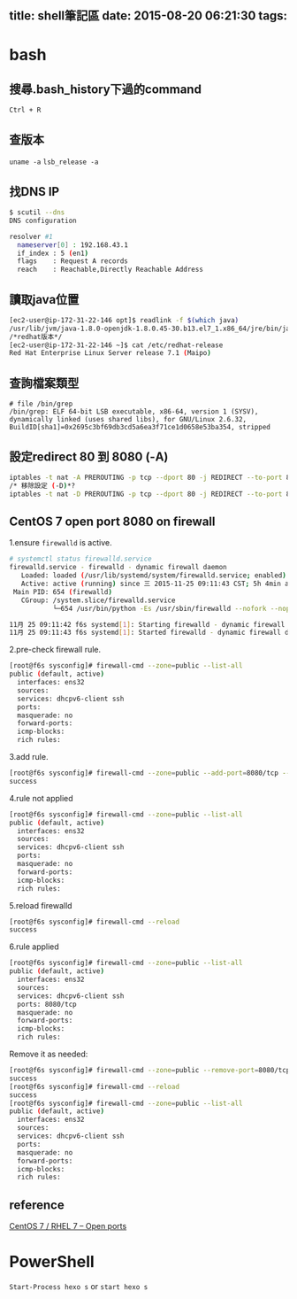 title: shell筆記區
date: 2015-08-20 06:21:30
tags:
---

# bash
## 搜尋.bash_history下過的command
`Ctrl + R`

## 查版本
`uname -a`
`lsb_release -a`

## 找DNS IP
```bash
$ scutil --dns
DNS configuration

resolver #1
  nameserver[0] : 192.168.43.1
  if_index : 5 (en1)
  flags    : Request A records
  reach    : Reachable,Directly Reachable Address
```

## 讀取java位置
```bash
[ec2-user@ip-172-31-22-146 opt]$ readlink -f $(which java)
/usr/lib/jvm/java-1.8.0-openjdk-1.8.0.45-30.b13.el7_1.x86_64/jre/bin/java
/*redhat版本*/
[ec2-user@ip-172-31-22-146 ~]$ cat /etc/redhat-release
Red Hat Enterprise Linux Server release 7.1 (Maipo)
```


## 查詢檔案類型

```
# file /bin/grep
/bin/grep: ELF 64-bit LSB executable, x86-64, version 1 (SYSV), dynamically linked (uses shared libs), for GNU/Linux 2.6.32, BuildID[sha1]=0x2695c3bf69db3cd5a6ea3f71ce1d0658e53ba354, stripped
```

## 設定redirect 80 到 8080 (-A)

```bash
iptables -t nat -A PREROUTING -p tcp --dport 80 -j REDIRECT --to-port 8080
/* 移除設定 (-D)*?
iptables -t nat -D PREROUTING -p tcp --dport 80 -j REDIRECT --to-port 8080
```

## CentOS 7 open port 8080 on firewall

1.ensure `firewalld` is active.

```bash
# systemctl status firewalld.service
firewalld.service - firewalld - dynamic firewall daemon
   Loaded: loaded (/usr/lib/systemd/system/firewalld.service; enabled)
   Active: active (running) since 三 2015-11-25 09:11:43 CST; 5h 4min ago
 Main PID: 654 (firewalld)
   CGroup: /system.slice/firewalld.service
           └─654 /usr/bin/python -Es /usr/sbin/firewalld --nofork --nopid

11月 25 09:11:42 f6s systemd[1]: Starting firewalld - dynamic firewall daemon...
11月 25 09:11:43 f6s systemd[1]: Started firewalld - dynamic firewall daemon...
```


2.pre-check firewall rule.

```bash
[root@f6s sysconfig]# firewall-cmd --zone=public --list-all
public (default, active)
  interfaces: ens32
  sources:
  services: dhcpv6-client ssh
  ports:
  masquerade: no
  forward-ports:
  icmp-blocks:
  rich rules:
```

3.add rule.

```bash
[root@f6s sysconfig]# firewall-cmd --zone=public --add-port=8080/tcp --permanent
success
```

4.rule not applied

```bash
[root@f6s sysconfig]# firewall-cmd --zone=public --list-all
public (default, active)
  interfaces: ens32
  sources:
  services: dhcpv6-client ssh
  ports:
  masquerade: no
  forward-ports:
  icmp-blocks:
  rich rules:
```

5.reload firewalld

```bash
[root@f6s sysconfig]# firewall-cmd --reload
success
```

6.rule applied

```bash
[root@f6s sysconfig]# firewall-cmd --zone=public --list-all
public (default, active)
  interfaces: ens32
  sources:
  services: dhcpv6-client ssh
  ports: 8080/tcp
  masquerade: no
  forward-ports:
  icmp-blocks:
  rich rules:
```

Remove it as needed:

```bash
[root@f6s sysconfig]# firewall-cmd --zone=public --remove-port=8080/tcp --permanent
success
[root@f6s sysconfig]# firewall-cmd --reload
success
[root@f6s sysconfig]# firewall-cmd --zone=public --list-all
public (default, active)
  interfaces: ens32
  sources:
  services: dhcpv6-client ssh
  ports:
  masquerade: no
  forward-ports:
  icmp-blocks:
  rich rules:
```

## reference

[CentOS 7 / RHEL 7 – Open ports](https://www.evernote.com/shard/s75/sh/6409d14a-1b0c-4cfc-bbe3-19b0470833b9/abc3172d799d27285096c6e7c7a61798)

# PowerShell
`Start-Process hexo s` or `start hexo s`